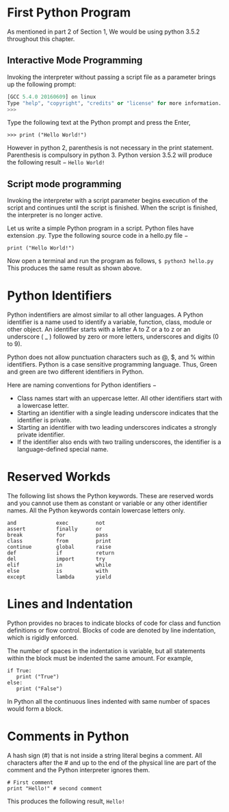 # First Python Program

As mentioned in part 2 of Section 1, We would be using python 3.5.2 throughout this chapter.

## Interactive Mode Programming
Invoking the interpreter without passing a script file as a parameter brings up the following prompt:

```Python 3.5.2 (default, Nov 23 2017, 16:37:01)
[GCC 5.4.0 20160609] on linux
Type "help", "copyright", "credits" or "license" for more information.
>>>
```

Type the following text at the Python prompt and press the Enter,
```
>>> print ("Hello World!")
```

However in python 2, parenthesis is not necessary in the print statement. Parenthesis is compulsory in python 3. Python version 3.5.2 will produce the following result −
`Hello World!`


## Script mode programming

Invoking the interpreter with a script parameter begins execution of the script and continues until the script is finished. When the script is finished, the interpreter is no longer active.

Let us write a simple Python program in a script. Python files have extension .py. Type the following source code in a hello.py file −
```python3
print ("Hello World!")
```

Now open a terminal and run the program as follows,
`$ python3 hello.py`
This produces the same result as shown above.

# Python Identifiers
Python indentifiers are almost similar to all other languages. A Python identifier is a name used to identify a variable, function, class, module or other object. An identifier starts with a letter A to Z or a to z or an underscore ( _ ) followed by zero or more letters, underscores and digits (0 to 9).

Python does not allow punctuation characters such as @, $, and % within identifiers. Python is a case sensitive programming language. Thus, Green and green are two different identifiers in Python.

Here are naming conventions for Python identifiers −
* Class names start with an uppercase letter. All other identifiers start with a lowercase letter.
* Starting an identifier with a single leading underscore indicates that the identifier is private.
* Starting an identifier with two leading underscores indicates a strongly private identifier.
* If the identifier also ends with two trailing underscores, the identifier is a language-defined special name.

# Reserved Workds
The following list shows the Python keywords. These are reserved words and you cannot use them as constant or variable or any other identifier names. All the Python keywords contain lowercase letters only.
```
and             exec         not
assert          finally      or
break           for          pass
class           from         print
continue        global       raise
def             if           return
del             import       try
elif            in           while
else            is           with
except          lambda       yield
```

# Lines and Indentation
Python provides no braces to indicate blocks of code for class and function definitions or flow control. Blocks of code are denoted by line indentation, which is rigidly enforced.

The number of spaces in the indentation is variable, but all statements within the block must be indented the same amount. For example,
```python3
if True:
   print ("True")
else:
   print ("False")
```
In Python all the continuous lines indented with same number of spaces would form a block.

# Comments in Python
A hash sign (#) that is not inside a string literal begins a comment. All characters after the # and up to the end of the physical line are part of the comment and the Python interpreter ignores them.
```python3
# First comment
print "Hello!" # second comment
```
This produces the following result,
`Hello!`

